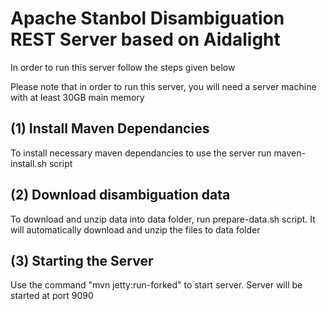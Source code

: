 # Apache Stanbol Disambiguation REST Server based on Aidalight

In order to run this server follow the steps given below

Please note that in order to run this server, you will need a server machine
with at least 30GB main memory 

## (1) Install Maven Dependancies

To install necessary maven dependancies to use the server run maven-install.sh script

## (2) Download disambiguation data 

To download and unzip data into data folder, run prepare-data.sh script. It will automatically
download and unzip the files to data folder

## (3) Starting the Server

Use the command "mvn jetty:run-forked" to start server.
Server will be started at port 9090
